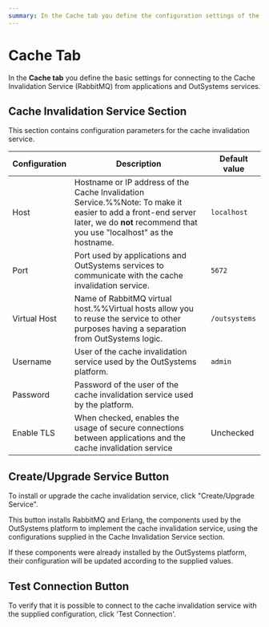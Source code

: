 ```yaml
---
summary: In the Cache tab you define the configuration settings of the Cache Invalidation Service.
---
```


# Cache Tab

In the **Cache tab** you define the basic settings for connecting to the Cache Invalidation Service (RabbitMQ) from applications and OutSystems services.

## Cache Invalidation Service Section

This section contains configuration parameters for the cache invalidation service.

Configuration | Description  | Default value
--------------|--------------|---------------
Host | Hostname or IP address of the Cache Invalidation Service.%%Note: To make it easier to add a front-end server later, we do **not** recommend that you use "localhost" as the hostname. | `localhost`
Port | Port used by applications and OutSystems services to communicate with the cache invalidation service. | `5672`
Virtual Host | Name of RabbitMQ virtual host.%%Virtual hosts allow you to reuse the service to other purposes having a separation from OutSystems logic. | `/outsystems`
Username | User of the cache invalidation service used by the OutSystems platform. | `admin`
Password | Password of the user of the cache invalidation service used by the platform. | 
Enable TLS | When checked, enables the usage of secure connections between applications and the cache invalidation service | Unchecked

## Create/Upgrade Service Button

To install or upgrade the cache invalidation service, click "Create/Upgrade Service".

This button installs RabbitMQ and Erlang, the components used by the OutSystems platform to implement the cache invalidation service, using the configurations supplied in the Cache Invalidation Service section.

If these components were already installed by the OutSystems platform, their configuration will be updated according to the supplied values.

## Test Connection Button

To verify that it is possible to connect to the cache invalidation service with the supplied configuration, click 'Test Connection'.
